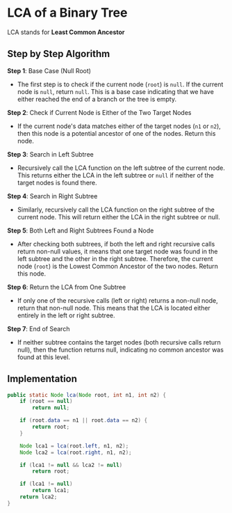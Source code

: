 # LCA of a Binary Tree

LCA stands for **Least Common Ancestor**

## Step by Step Algorithm

**Step 1**: Base Case (Null Root)

- The first step is to check if the current node (`root`) is `null`. If the current node is `null`, return `null`. This is a base case indicating that we have either reached the end of a branch or the tree is empty.

**Step 2**: Check if Current Node is Either of the Two Target Nodes

- If the current node's data matches either of the target nodes (`n1` or `n2`), then this node is a potential ancestor of one of the nodes. Return this node.

**Step 3**: Search in Left Subtree

- Recursively call the LCA function on the left subtree of the current node. This returns either the LCA in the left subtree or `null` if neither of the target nodes is found there.

**Step 4**: Search in Right Subtree

- Similarly, recursively call the LCA function on the right subtree of the current node. This will return either the LCA in the right subtree or null.

**Step 5**: Both Left and Right Subtrees Found a Node

- After checking both subtrees, if both the left and right recursive calls return non-null values, it means that one target node was found in the left subtree and the other in the right subtree. Therefore, the current node (`root`) is the Lowest Common Ancestor of the two nodes. Return this node.

**Step 6**: Return the LCA from One Subtree

- If only one of the recursive calls (left or right) returns a non-null node, return that non-null node. This means that the LCA is located either entirely in the left or right subtree.

**Step 7**: End of Search

- If neither subtree contains the target nodes (both recursive calls return null), then the function returns null, indicating no common ancestor was found at this level.

## Implementation

```java
public static Node lca(Node root, int n1, int n2) {
    if (root == null)
        return null;

    if (root.data == n1 || root.data == n2) {
        return root;
    }

    Node lca1 = lca(root.left, n1, n2);
    Node lca2 = lca(root.right, n1, n2);

    if (lca1 != null && lca2 != null)
        return root;

    if (lca1 != null)
        return lca1;
    return lca2;
}
```
